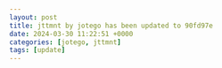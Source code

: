 ```yaml
---
layout: post
title: jttmnt by jotego has been updated to 90fd97e
date: 2024-03-30 11:22:51 +0000
categories: [jotego, jttmnt]
tags: [update]
---
```


